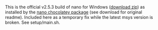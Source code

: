 This is the official v2.5.3 build of nano for Windows ([download zip](http://www.nano-editor.org/dist/v2.5/NT/nano-2.5.3.zip)) as installed by the [nano chocolatey package](https://chocolatey.org/packages/nano) (see download for original readme). Included here as a temporary fix while the latest msys version is broken. See setup/main.sh.
